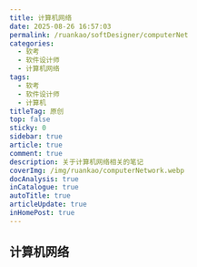 ```yaml
---
title: 计算机网络
date: 2025-08-26 16:57:03
permalink: /ruankao/softDesigner/computerNet
categories:
  - 软考
  - 软件设计师
  - 计算机网络
tags:
  - 软考
  - 软件设计师
  - 计算机
titleTag: 原创
top: false
sticky: 0
sidebar: true
article: true
comment: true
description: 关于计算机网络相关的笔记
coverImg: /img/ruankao/computerNetwork.webp
docAnalysis: true
inCatalogue: true
autoTitle: true
articleUpdate: true
inHomePost: true
---
```


## 计算机网络